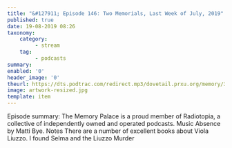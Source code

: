 ```yaml
---
title: "&#127911; Episode 146: Two Memorials, Last Week of July, 2019"
published: true
date: 19-08-2019 08:26
taxonomy:
    category:
         - stream
    tag:
         - podcasts
summary:
enabled: '0'
header_image: '0'
theurl: https://dts.podtrac.com/redirect.mp3/dovetail.prxu.org/memory/30c1ac20-6f04-4d53-a1b6-f42ad4dbd1c5/thememorypalace.mp3
image: artwork-resized.jpg
template: item
---
```

 
Episode summary: The Memory Palace is a proud member of Radiotopia, a collective of independently owned and operated podcasts. Music Absence by Matti Bye. Notes There are a number of excellent books about Viola Liuzzo. I found Selma and the Liuzzo Murder
